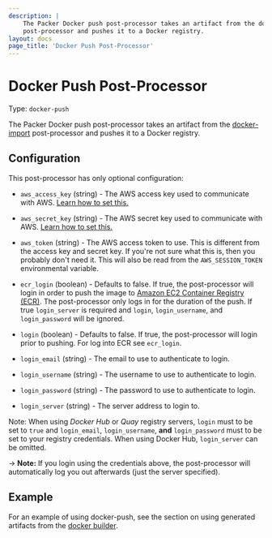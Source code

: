 ```yaml
---
description: |
    The Packer Docker push post-processor takes an artifact from the docker-import
    post-processor and pushes it to a Docker registry.
layout: docs
page_title: 'Docker Push Post-Processor'
---
```


# Docker Push Post-Processor

Type: `docker-push`

The Packer Docker push post-processor takes an artifact from the
[docker-import](/docs/post-processors/docker-import.html) post-processor and
pushes it to a Docker registry.

## Configuration

This post-processor has only optional configuration:

-   `aws_access_key` (string) - The AWS access key used to communicate with AWS.
    [Learn how to
    set this.](/docs/builders/amazon.html#specifying-amazon-credentials)

-   `aws_secret_key` (string) - The AWS secret key used to communicate with AWS.
    [Learn how to
    set this.](/docs/builders/amazon.html#specifying-amazon-credentials)

-   `aws_token` (string) - The AWS access token to use. This is different from
    the access key and secret key. If you're not sure what this is, then you
    probably don't need it. This will also be read from the `AWS_SESSION_TOKEN`
    environmental variable.

-   `ecr_login` (boolean) - Defaults to false. If true, the post-processor will
    login in order to push the image to [Amazon EC2 Container
    Registry (ECR)](https://aws.amazon.com/ecr/). The post-processor only logs
    in for the duration of the push. If true `login_server` is required and
    `login`, `login_username`, and `login_password` will be ignored.

-   `login` (boolean) - Defaults to false. If true, the post-processor will
    login prior to pushing. For log into ECR see `ecr_login`.

-   `login_email` (string) - The email to use to authenticate to login.

-   `login_username` (string) - The username to use to authenticate to login.

-   `login_password` (string) - The password to use to authenticate to login.

-   `login_server` (string) - The server address to login to.

Note: When using *Docker Hub* or *Quay* registry servers, `login` must to be set
to `true` and `login_email`, `login_username`, **and** `login_password` must to
be set to your registry credentials. When using Docker Hub, `login_server` can
be omitted.

-&gt; **Note:** If you login using the credentials above, the post-processor
will automatically log you out afterwards (just the server specified).

## Example

For an example of using docker-push, see the section on using generated
artifacts from the [docker builder](/docs/builders/docker.html).
